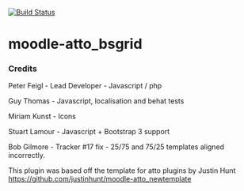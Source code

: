 [![Build Status](https://travis-ci.org/academic-moodle-cooperation/moodle-atto_bsgrid.svg)](https://travis-ci.org/academic-moodle-cooperation/moodle-atto_bsgrid)
# moodle-atto_bsgrid

### Credits

Peter Feigl - Lead Developer - Javascript / php

Guy Thomas - Javascript, localisation and behat tests

Miriam Kunst - Icons

Stuart Lamour - Javascript + Bootstrap 3 support

Bob Gilmore - Tracker #17 fix - 25/75 and 75/25 templates aligned incorrectly.

This plugin was based off the template for atto plugins by Justin Hunt
https://github.com/justinhunt/moodle-atto_newtemplate
